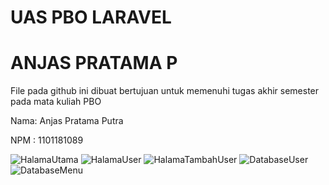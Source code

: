 # UAS PBO LARAVEL
# ANJAS PRATAMA P

File pada github ini dibuat bertujuan untuk memenuhi tugas akhir semester pada mata kuliah PBO

<p>Nama: Anjas Pratama Putra</p>
<p>NPM : 1101181089</p>

![HalamaUtama](https://user-images.githubusercontent.com/83621775/126148197-c34d36d6-b5f2-43f7-a524-ce1b0687f722.png)
![HalamaUser](https://user-images.githubusercontent.com/83621775/126147387-7416fba3-702e-4f91-8c41-9be59e9cb9dd.png)
![HalamaTambahUser](https://user-images.githubusercontent.com/83621775/126147381-7550e22a-bb9c-4b5c-992b-29c536347d9a.png)
![DatabaseUser](https://user-images.githubusercontent.com/83621775/126147372-7e0a8a1a-d613-4b66-a2e0-7226ee1ee479.png)
![DatabaseMenu](https://user-images.githubusercontent.com/83621775/126147394-172803a0-83ec-4964-9595-c551ab6832bf.png)


